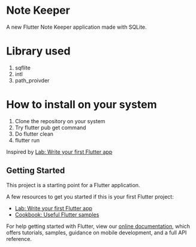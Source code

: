 # Note Keeper

A new Flutter Note Keeper application made with SQLite. 

# Library used
1) sqflite
2) intl
3) path_proivder

# How to install on your system

1) Clone the repository on your system
2) Try flutter pub get command
3) Do flutter clean
4) flutter run

Inspired by [Lab: Write your first Flutter app](https://flutter.dev/docs/get-started/codelab)

## Getting Started

This project is a starting point for a Flutter application.

A few resources to get you started if this is your first Flutter project:

- [Lab: Write your first Flutter app](https://flutter.dev/docs/get-started/codelab)
- [Cookbook: Useful Flutter samples](https://flutter.dev/docs/cookbook)

For help getting started with Flutter, view our
[online documentation](https://flutter.dev/docs), which offers tutorials,
samples, guidance on mobile development, and a full API reference.
